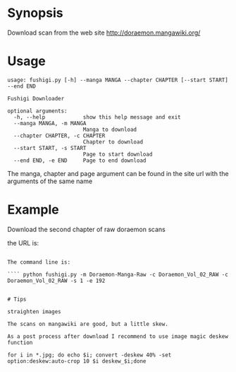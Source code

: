 # Synopsis

Download scan from the web site http://doraemon.mangawiki.org/

# Usage
```
usage: fushigi.py [-h] --manga MANGA --chapter CHAPTER [--start START] --end END

Fushigi Downloader

optional arguments:
  -h, --help            show this help message and exit
  --manga MANGA, -m MANGA
                        Manga to download
  --chapter CHAPTER, -c CHAPTER
                        Chapter to download
  --start START, -s START
                        Page to start download
  --end END, -e END     Page to end download
```

The manga, chapter and page argument can be found in the site url with the arguments of the same name

# Example

Download the second chapter of raw doraemon scans

the URL is:

  ```` http://doraemon.mangawiki.org/read-manga/index.php?manga=Doraemon-Manga-Raw&chapter=Doraemon_Vol_02_RAW&page=1

The command line is:

 ```` python fushigi.py -m Doraemon-Manga-Raw -c Doraemon_Vol_02_RAW -c Doraemon_Vol_02_RAW -s 1 -e 192


# Tips

straighten images

The scans on mangawiki are good, but a little skew.

As a post process after download I recommend to use image magic deskew function

 for i in *.jpg; do echo $i; convert -deskew 40% -set option:deskew:auto-crop 10 $i deskew_$i;done
